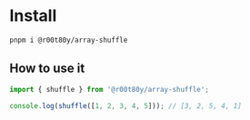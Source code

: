 # Install

```bash
pnpm i @r00t80y/array-shuffle
```

## How to use it

```ts
import { shuffle } from '@r00t80y/array-shuffle';

console.log(shuffle([1, 2, 3, 4, 5])); // [3, 2, 5, 4, 1]
```
